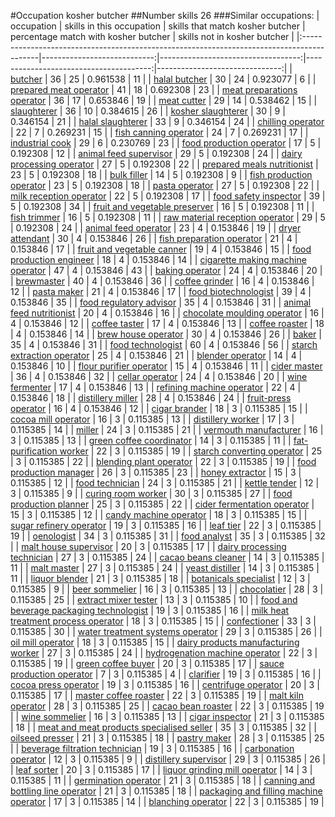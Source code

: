 #Occupation kosher butcher
##Number skills 26
###Similar occupations:
| occupation                                                                                |   skills in this occupation |   skills that match kosher butcher |   percentage match with kosher butcher |   skills not in kosher butcher |
|:------------------------------------------------------------------------------------------|----------------------------:|-----------------------------------:|---------------------------------------:|-------------------------------:|
| [butcher](butcher.md)                                                                     |                          36 |                                 25 |                               0.961538 |                             11 |
| [halal butcher](halal_butcher.md)                                                         |                          30 |                                 24 |                               0.923077 |                              6 |
| [prepared meat operator](prepared_meat_operator.md)                                       |                          41 |                                 18 |                               0.692308 |                             23 |
| [meat preparations operator](meat_preparations_operator.md)                               |                          36 |                                 17 |                               0.653846 |                             19 |
| [meat cutter](meat_cutter.md)                                                             |                          29 |                                 14 |                               0.538462 |                             15 |
| [slaughterer](slaughterer.md)                                                             |                          36 |                                 10 |                               0.384615 |                             26 |
| [kosher slaughterer](kosher_slaughterer.md)                                               |                          30 |                                  9 |                               0.346154 |                             21 |
| [halal slaughterer](halal_slaughterer.md)                                                 |                          33 |                                  9 |                               0.346154 |                             24 |
| [chilling operator](chilling_operator.md)                                                 |                          22 |                                  7 |                               0.269231 |                             15 |
| [fish canning operator](fish_canning_operator.md)                                         |                          24 |                                  7 |                               0.269231 |                             17 |
| [industrial cook](industrial_cook.md)                                                     |                          29 |                                  6 |                               0.230769 |                             23 |
| [food production operator](food_production_operator.md)                                   |                          17 |                                  5 |                               0.192308 |                             12 |
| [animal feed supervisor](animal_feed_supervisor.md)                                       |                          29 |                                  5 |                               0.192308 |                             24 |
| [dairy processing operator](dairy_processing_operator.md)                                 |                          27 |                                  5 |                               0.192308 |                             22 |
| [prepared meals nutritionist](prepared_meals_nutritionist.md)                             |                          23 |                                  5 |                               0.192308 |                             18 |
| [bulk filler](bulk_filler.md)                                                             |                          14 |                                  5 |                               0.192308 |                              9 |
| [fish production operator](fish_production_operator.md)                                   |                          23 |                                  5 |                               0.192308 |                             18 |
| [pasta operator](pasta_operator.md)                                                       |                          27 |                                  5 |                               0.192308 |                             22 |
| [milk reception operator](milk_reception_operator.md)                                     |                          22 |                                  5 |                               0.192308 |                             17 |
| [food safety inspector](food_safety_inspector.md)                                         |                          39 |                                  5 |                               0.192308 |                             34 |
| [fruit and vegetable preserver](fruit_and_vegetable_preserver.md)                         |                          16 |                                  5 |                               0.192308 |                             11 |
| [fish trimmer](fish_trimmer.md)                                                           |                          16 |                                  5 |                               0.192308 |                             11 |
| [raw material reception operator](raw_material_reception_operator.md)                     |                          29 |                                  5 |                               0.192308 |                             24 |
| [animal feed operator](animal_feed_operator.md)                                           |                          23 |                                  4 |                               0.153846 |                             19 |
| [dryer attendant](dryer_attendant.md)                                                     |                          30 |                                  4 |                               0.153846 |                             26 |
| [fish preparation operator](fish_preparation_operator.md)                                 |                          21 |                                  4 |                               0.153846 |                             17 |
| [fruit and vegetable canner](fruit_and_vegetable_canner.md)                               |                          19 |                                  4 |                               0.153846 |                             15 |
| [food production engineer](food_production_engineer.md)                                   |                          18 |                                  4 |                               0.153846 |                             14 |
| [cigarette making machine operator](cigarette_making_machine_operator.md)                 |                          47 |                                  4 |                               0.153846 |                             43 |
| [baking operator](baking_operator.md)                                                     |                          24 |                                  4 |                               0.153846 |                             20 |
| [brewmaster](brewmaster.md)                                                               |                          40 |                                  4 |                               0.153846 |                             36 |
| [coffee grinder](coffee_grinder.md)                                                       |                          16 |                                  4 |                               0.153846 |                             12 |
| [pasta maker](pasta_maker.md)                                                             |                          21 |                                  4 |                               0.153846 |                             17 |
| [food biotechnologist](food_biotechnologist.md)                                           |                          39 |                                  4 |                               0.153846 |                             35 |
| [food regulatory advisor](food_regulatory_advisor.md)                                     |                          35 |                                  4 |                               0.153846 |                             31 |
| [animal feed nutritionist](animal_feed_nutritionist.md)                                   |                          20 |                                  4 |                               0.153846 |                             16 |
| [chocolate moulding operator](chocolate_moulding_operator.md)                             |                          16 |                                  4 |                               0.153846 |                             12 |
| [coffee taster](coffee_taster.md)                                                         |                          17 |                                  4 |                               0.153846 |                             13 |
| [coffee roaster](coffee_roaster.md)                                                       |                          18 |                                  4 |                               0.153846 |                             14 |
| [brew house operator](brew_house_operator.md)                                             |                          30 |                                  4 |                               0.153846 |                             26 |
| [baker](baker.md)                                                                         |                          35 |                                  4 |                               0.153846 |                             31 |
| [food technologist](food_technologist.md)                                                 |                          60 |                                  4 |                               0.153846 |                             56 |
| [starch extraction operator](starch_extraction_operator.md)                               |                          25 |                                  4 |                               0.153846 |                             21 |
| [blender operator](blender_operator.md)                                                   |                          14 |                                  4 |                               0.153846 |                             10 |
| [flour purifier operator](flour_purifier_operator.md)                                     |                          15 |                                  4 |                               0.153846 |                             11 |
| [cider master](cider_master.md)                                                           |                          36 |                                  4 |                               0.153846 |                             32 |
| [cellar operator](cellar_operator.md)                                                     |                          24 |                                  4 |                               0.153846 |                             20 |
| [wine fermenter](wine_fermenter.md)                                                       |                          17 |                                  4 |                               0.153846 |                             13 |
| [refining machine operator](refining_machine_operator.md)                                 |                          22 |                                  4 |                               0.153846 |                             18 |
| [distillery miller](distillery_miller.md)                                                 |                          28 |                                  4 |                               0.153846 |                             24 |
| [fruit-press operator](fruit-press_operator.md)                                           |                          16 |                                  4 |                               0.153846 |                             12 |
| [cigar brander](cigar_brander.md)                                                         |                          18 |                                  3 |                               0.115385 |                             15 |
| [cocoa mill operator](cocoa_mill_operator.md)                                             |                          16 |                                  3 |                               0.115385 |                             13 |
| [distillery worker](distillery_worker.md)                                                 |                          17 |                                  3 |                               0.115385 |                             14 |
| [miller](miller.md)                                                                       |                          24 |                                  3 |                               0.115385 |                             21 |
| [vermouth manufacturer](vermouth_manufacturer.md)                                         |                          16 |                                  3 |                               0.115385 |                             13 |
| [green coffee coordinator](green coffee coordinator.md)                                   |                          14 |                                  3 |                               0.115385 |                             11 |
| [fat-purification worker](fat-purification_worker.md)                                     |                          22 |                                  3 |                               0.115385 |                             19 |
| [starch converting operator](starch_converting_operator.md)                               |                          25 |                                  3 |                               0.115385 |                             22 |
| [blending plant operator](blending_plant_operator.md)                                     |                          22 |                                  3 |                               0.115385 |                             19 |
| [food production manager](food_production_manager.md)                                     |                          26 |                                  3 |                               0.115385 |                             23 |
| [honey extractor](honey_extractor.md)                                                     |                          15 |                                  3 |                               0.115385 |                             12 |
| [food technician](food_technician.md)                                                     |                          24 |                                  3 |                               0.115385 |                             21 |
| [kettle tender](kettle_tender.md)                                                         |                          12 |                                  3 |                               0.115385 |                              9 |
| [curing room worker](curing_room_worker.md)                                               |                          30 |                                  3 |                               0.115385 |                             27 |
| [food production planner](food_production_planner.md)                                     |                          25 |                                  3 |                               0.115385 |                             22 |
| [cider fermentation operator](cider_fermentation_operator.md)                             |                          15 |                                  3 |                               0.115385 |                             12 |
| [candy machine operator](candy_machine_operator.md)                                       |                          18 |                                  3 |                               0.115385 |                             15 |
| [sugar refinery operator](sugar_refinery_operator.md)                                     |                          19 |                                  3 |                               0.115385 |                             16 |
| [leaf tier](leaf_tier.md)                                                                 |                          22 |                                  3 |                               0.115385 |                             19 |
| [oenologist](oenologist.md)                                                               |                          34 |                                  3 |                               0.115385 |                             31 |
| [food analyst](food_analyst.md)                                                           |                          35 |                                  3 |                               0.115385 |                             32 |
| [malt house supervisor](malt_house_supervisor.md)                                         |                          20 |                                  3 |                               0.115385 |                             17 |
| [dairy processing technician](dairy_processing_technician.md)                             |                          27 |                                  3 |                               0.115385 |                             24 |
| [cacao beans cleaner](cacao_beans_cleaner.md)                                             |                          14 |                                  3 |                               0.115385 |                             11 |
| [malt master](malt_master.md)                                                             |                          27 |                                  3 |                               0.115385 |                             24 |
| [yeast distiller](yeast_distiller.md)                                                     |                          14 |                                  3 |                               0.115385 |                             11 |
| [liquor blender](liquor_blender.md)                                                       |                          21 |                                  3 |                               0.115385 |                             18 |
| [botanicals specialist](botanicals_specialist.md)                                         |                          12 |                                  3 |                               0.115385 |                              9 |
| [beer sommelier](beer_sommelier.md)                                                       |                          16 |                                  3 |                               0.115385 |                             13 |
| [chocolatier](chocolatier.md)                                                             |                          28 |                                  3 |                               0.115385 |                             25 |
| [extract mixer tester](extract_mixer_tester.md)                                           |                          13 |                                  3 |                               0.115385 |                             10 |
| [food and beverage packaging technologist](food_and_beverage_packaging_technologist.md)   |                          19 |                                  3 |                               0.115385 |                             16 |
| [milk heat treatment process operator](milk_heat_treatment_process_operator.md)           |                          18 |                                  3 |                               0.115385 |                             15 |
| [confectioner](confectioner.md)                                                           |                          33 |                                  3 |                               0.115385 |                             30 |
| [water treatment systems operator](water_treatment_systems_operator.md)                   |                          29 |                                  3 |                               0.115385 |                             26 |
| [oil mill operator](oil_mill_operator.md)                                                 |                          18 |                                  3 |                               0.115385 |                             15 |
| [dairy products manufacturing worker](dairy_products_manufacturing_worker.md)             |                          27 |                                  3 |                               0.115385 |                             24 |
| [hydrogenation machine operator](hydrogenation_machine_operator.md)                       |                          22 |                                  3 |                               0.115385 |                             19 |
| [green coffee buyer](green_coffee_buyer.md)                                               |                          20 |                                  3 |                               0.115385 |                             17 |
| [sauce production operator](sauce_production_operator.md)                                 |                           7 |                                  3 |                               0.115385 |                              4 |
| [clarifier](clarifier.md)                                                                 |                          19 |                                  3 |                               0.115385 |                             16 |
| [cocoa press operator](cocoa_press_operator.md)                                           |                          19 |                                  3 |                               0.115385 |                             16 |
| [centrifuge operator](centrifuge_operator.md)                                             |                          20 |                                  3 |                               0.115385 |                             17 |
| [master coffee roaster](master_coffee_roaster.md)                                         |                          22 |                                  3 |                               0.115385 |                             19 |
| [malt kiln operator](malt_kiln_operator.md)                                               |                          28 |                                  3 |                               0.115385 |                             25 |
| [cacao bean roaster](cacao_bean_roaster.md)                                               |                          22 |                                  3 |                               0.115385 |                             19 |
| [wine sommelier](wine_sommelier.md)                                                       |                          16 |                                  3 |                               0.115385 |                             13 |
| [cigar inspector](cigar_inspector.md)                                                     |                          21 |                                  3 |                               0.115385 |                             18 |
| [meat and meat products specialised seller](meat_and_meat_products_specialised_seller.md) |                          35 |                                  3 |                               0.115385 |                             32 |
| [oilseed presser](oilseed_presser.md)                                                     |                          21 |                                  3 |                               0.115385 |                             18 |
| [pastry maker](pastry_maker.md)                                                           |                          28 |                                  3 |                               0.115385 |                             25 |
| [beverage filtration technician](beverage_filtration_technician.md)                       |                          19 |                                  3 |                               0.115385 |                             16 |
| [carbonation operator](carbonation_operator.md)                                           |                          12 |                                  3 |                               0.115385 |                              9 |
| [distillery supervisor](distillery_supervisor.md)                                         |                          29 |                                  3 |                               0.115385 |                             26 |
| [leaf sorter](leaf_sorter.md)                                                             |                          20 |                                  3 |                               0.115385 |                             17 |
| [liquor grinding mill operator](liquor_grinding_mill_operator.md)                         |                          14 |                                  3 |                               0.115385 |                             11 |
| [germination operator](germination_operator.md)                                           |                          21 |                                  3 |                               0.115385 |                             18 |
| [canning and bottling line operator](canning_and_bottling_line_operator.md)               |                          21 |                                  3 |                               0.115385 |                             18 |
| [packaging and filling machine operator](packaging_and_filling_machine_operator.md)       |                          17 |                                  3 |                               0.115385 |                             14 |
| [blanching operator](blanching_operator.md)                                               |                          22 |                                  3 |                               0.115385 |                             19 |

